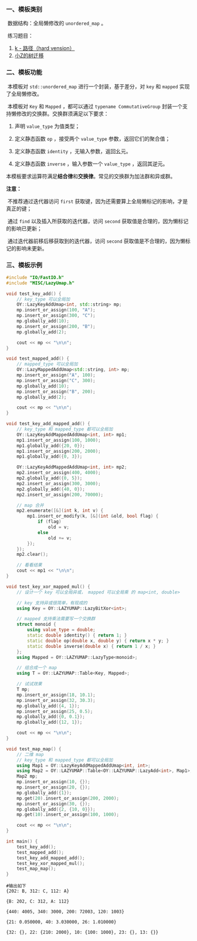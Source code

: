### 一、模板类别

​	数据结构：全局懒修改的 `unordered_map` 。

​	练习题目：

1. [k - 路径（hard vension）](https://ac.nowcoder.com/acm/problem/279411)
2. [小Z的树迁移](https://ac.nowcoder.com/acm/problem/281601)


### 二、模板功能

​		本模板对 `std::unordered_map` 进行一个封装，基于差分，对 `key` 和 `mapped` 实现了全局懒修改。

​		本模板对 `Key` 和 `Mapped` ，都可以通过 `typename CommutativeGroup` 封装一个支持懒修改的交换群。交换群须满足以下要求：

1. 声明 `value_type` 为值类型；

2. 定义静态函数 `op` ，接受两个 `value_type` 参数，返回它们的聚合值；

3. 定义静态函数 `identity` ，无输入参数，返回幺元。

4. 定义静态函数 `inverse` ，输入参数一个 `value_type` ，返回其逆元。

​		本模板要求运算符满足**结合律**和**交换律**。常见的交换群为加法群和异或群。

**注意：**

​		不推荐通过迭代器访问 `first` 获取键，因为还需要算上全局懒标记的影响，才是真正的键；

​		通过 `find` 以及插入所获取的迭代器，访问 `second` 获取值是合理的，因为懒标记的影响已更新；

​		通过迭代器前移后移获取到的迭代器，访问 `second` 获取值是不合理的，因为懒标记的影响未更新。

### 三、模板示例

```c++
#include "IO/FastIO.h"
#include "MISC/LazyUmap.h"

void test_key_add() {
    // key_type 可以全局加
    OY::LazyKeyAddUmap<int, std::string> mp;
    mp.insert_or_assign(100, "A");
    mp.insert_or_assign(300, "C");
    mp.globally_add(10);
    mp.insert_or_assign(200, "B");
    mp.globally_add(2);

    cout << mp << "\n\n";
}

void test_mapped_add() {
    // mapped_type 可以全局加
    OY::LazyMappedAddUmap<std::string, int> mp;
    mp.insert_or_assign("A", 100);
    mp.insert_or_assign("C", 300);
    mp.globally_add(10);
    mp.insert_or_assign("B", 200);
    mp.globally_add(2);

    cout << mp << "\n\n";
}

void test_key_add_mapped_add() {
    // key_type 和 mapped_type 都可以全局加
    OY::LazyKeyAddMappedAddUmap<int, int> mp1;
    mp1.insert_or_assign(100, 1000);
    mp1.globally_add({20, 0});
    mp1.insert_or_assign(200, 2000);
    mp1.globally_add({0, 3});

    OY::LazyKeyAddMappedAddUmap<int, int> mp2;
    mp2.insert_or_assign(400, 4000);
    mp2.globally_add({0, 5});
    mp2.insert_or_assign(300, 3000);
    mp2.globally_add({40, 0});
    mp2.insert_or_assign(200, 70000);

    // map 合并
    mp2.enumerate([&](int k, int v) {
        mp1.insert_or_modify(k, [&](int &old, bool flag) {
            if (flag)
                old = v;
            else
                old += v;
        });
    });
    mp2.clear();

    // 看看结果
    cout << mp1 << "\n\n";
}

void test_key_xor_mapped_mul() {
    // 设计一个 key 可以全局异或， mapped 可以全局乘 的 map<int, double>

    // key 支持异或很简单，有现成的
    using Key = OY::LAZYUMAP::LazyBitXor<int>;

    // mapped 支持乘法需要写一个交换群
    struct monoid {
        using value_type = double;
        static double identity() { return 1; }
        static double op(double x, double y) { return x * y; }
        static double inverse(double x) { return 1 / x; }
    };
    using Mapped = OY::LAZYUMAP::LazyType<monoid>;

    // 组合成一个 map
    using T = OY::LAZYUMAP::Table<Key, Mapped>;

    // 试试效果
    T mp;
    mp.insert_or_assign(18, 10.1);
    mp.insert_or_assign(32, 30.3);
    mp.globally_add({4, 1});
    mp.insert_or_assign(25, 0.5);
    mp.globally_add({0, 0.1});
    mp.globally_add({12, 1});

    cout << mp << "\n\n";
}

void test_map_map() {
    // 二维 map
    // key_type 和 mapped_type 都可以全局加
    using Map1 = OY::LazyKeyAddMappedAddUmap<int, int>;
    using Map2 = OY::LAZYUMAP::Table<OY::LAZYUMAP::LazyAdd<int>, Map1>;
    Map2 mp;
    mp.insert_or_assign(10, {});
    mp.insert_or_assign(20, {});
    mp.globally_add({1});
    mp.get(20).insert_or_assign(200, 2000);
    mp.insert_or_assign(30, {});
    mp.globally_add({2, {10, 0}});
    mp.get(10).insert_or_assign(100, 1000);

    cout << mp << "\n\n";
}

int main() {
    test_key_add();
    test_mapped_add();
    test_key_add_mapped_add();
    test_key_xor_mapped_mul();
    test_map_map();
}
```

```
#输出如下
{202: B, 312: C, 112: A}

{B: 202, C: 312, A: 112}

{440: 4005, 340: 3000, 200: 72003, 120: 1003}

{21: 0.050000, 40: 3.030000, 26: 1.010000}

{32: {}, 22: {210: 2000}, 10: {100: 1000}, 23: {}, 13: {}}


```

